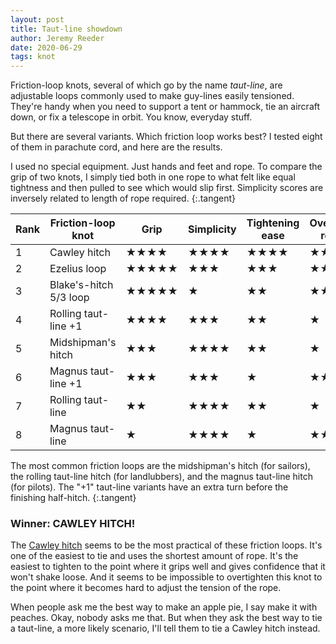 ```yaml
---
layout: post
title: Taut-line showdown
author: Jeremy Reeder
date: 2020-06-29
tags: knot
---
```


Friction-loop knots, several of which go by the name _taut-line_, are
adjustable loops commonly used to make guy-lines easily tensioned. They're handy
when you need to support a tent or hammock, tie an aircraft down, or fix a
telescope in orbit. You know, everyday stuff.

But there are several variants. Which friction loop works best? I tested eight
of them in parachute cord, and here are the results.

I used no special equipment. Just hands and feet and rope. To compare the grip
of two knots, I simply tied both in one rope to what felt like equal tightness and then pulled
to see which would slip first. Simplicity scores are inversely related to
length of rope required.
{:.tangent}

| Rank | Friction-loop knot     | Grip  | Simplicity | Tightening ease | Overtightening resistance |
|------|------------------------|-------|------------|-----------------|---------------------------|
| 1    | Cawley hitch           | ★★★★  | ★★★★       | ★★★★            | ★★★★★                     |
| 2    | Ezelius loop           | ★★★★★ | ★★★        | ★★★             | ★★                        |
| 3    | Blake's-hitch 5/3 loop | ★★★★★ | ★          | ★★              | ★★★★                      |
| 4    | Rolling taut-line +1   | ★★★★  | ★★★        | ★★              | ★                         |
| 5    | Midshipman's hitch     | ★★★   | ★★★★       | ★★              | ★                         |
| 6    | Magnus taut-line +1    | ★★★   | ★★★        | ★               | ★★                        |
| 7    | Rolling taut-line      | ★★    | ★★★★       | ★★              | ★                         |
| 8    | Magnus taut-line       | ★     | ★★★★       | ★               | ★★★                       |

The most common friction loops are the midshipman's hitch (for sailors), the
rolling taut-line hitch (for landlubbers), and the magnus taut-line hitch (for
pilots). The "+1" taut-line variants have an extra turn before the finishing
half-hitch.
{:.tangent}

### Winner: CAWLEY HITCH!

The [Cawley hitch][cawley-hitch] seems to be the most practical of these
friction loops. It's one of the easiest to tie and uses the shortest amount of
rope. It's the easiest to tighten to the point where it grips well and gives
confidence that it won't shake loose. And it seems to be impossible to
overtighten this knot to the point where it becomes hard to adjust the tension
of the rope.

When people ask me the best way to make an apple pie, I say make it with
peaches. Okay, nobody asks me that. But when they ask the best way to tie a
taut-line, a more likely scenario, I'll tell them to tie a Cawley hitch
instead.


[cawley-hitch]: https://en.wikipedia.org/wiki/Adjustable_grip_hitch
